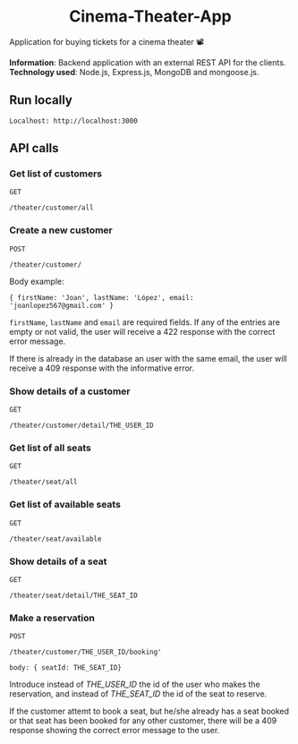 <h1 align="center">Cinema-Theater-App</h1>

Application for buying tickets for a cinema theater 📽

**Information**: Backend application with an external REST API for the clients.
**Technology used**: Node.js, Express.js, MongoDB and mongoose.js.

## Run locally

```
Localhost: http://localhost:3000
```

## API calls

### Get list of customers

`GET`

```
/theater/customer/all
```

### Create a new customer

`POST`

```
/theater/customer/
```

Body example:

```
{ firstName: 'Joan', lastName: 'López', email: 'joanlopez567@gmail.com' }
```

`firstName`, `lastName` and `email` are required fields. If any of the entries are empty or not valid, the user will receive a 422 response with the correct error message.

If there is already in the database an user with the same email, the user will receive a 409 response with the informative error.

### Show details of a customer

`GET`

```
/theater/customer/detail/THE_USER_ID
```

### Get list of all seats

`GET`

```
/theater/seat/all
```

### Get list of available seats

`GET`

```
/theater/seat/available
```

### Show details of a seat

`GET`

```
/theater/seat/detail/THE_SEAT_ID
```

### Make a reservation

`POST`

```
/theater/customer/THE_USER_ID/booking'
```

```
body: { seatId: THE_SEAT_ID}
```

Introduce instead of _THE_USER_ID_ the id of the user who makes the reservation, and instead of _THE_SEAT_ID_ the id of the seat to reserve.

If the customer attemt to book a seat, but he/she already has a seat booked or that seat has been booked for any other customer, there will be a 409 response showing the correct error message to the user.

